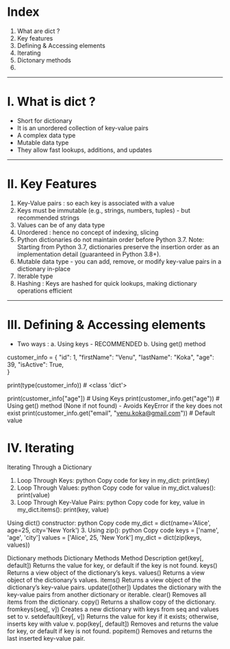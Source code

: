 # Index
1. What are dict ?
2. Key features
3. Defining & Accessing elements
4. Iterating
5. Dictonary methods
6. 
---------------------------------------------------------------------------------------------------------------------------------------------------------------------------------------------------------------------
# I. What is dict ?
 -  Short for dictionary
 -  It is an unordered collection of key-value pairs
 -  A complex data type
 -  Mutable data type
 -  They allow fast lookups, additions, and updates
---------------------------------------------------------------------------------------------------------------------------------------------------------------------------------------------------------------------
# II. Key Features
 1. Key-Value pairs : so each key is associated with a value
 2. Keys must be immutable (e.g., strings, numbers, tuples) - but recommended strings
 3. Values can be of any data type
 4. Unordered : hence no concept of indexing, slicing
 5. Python dictionaries do not maintain order before Python 3.7.
    Note: Starting from Python 3.7, dictionaries preserve the insertion order as an implementation detail (guaranteed in Python 3.8+).
 6. Mutable data type - you can add, remove, or modify key-value pairs in a dictionary in-place
 7. Iterable type
 8. Hashing : Keys are hashed for quick lookups, making dictionary operations efficient
---------------------------------------------------------------------------------------------------------------------------------------------------------------------------------------------------------------------
# III. Defining & Accessing elements
 - Two ways :
    a. Using keys - RECOMMENDED
    b. Using get() method
   
customer_info = {
    "id": 1, 
    "firstName": "Venu",
    "lastName": "Koka",
    "age": 39,
    "isActive": True,    
}

print(type(customer_info))                                  # <class 'dict'>

print(customer_info["age"])                                 # Using Keys
print(customer_info.get("age"))                             # Using get() method (None if not found) - Avoids KeyError if the key does not exist
print(customer_info.get("email", "venu.koka@gmail.com"))    # Default value    

# IV. Iterating
Iterating Through a Dictionary
1. Loop Through Keys:
python
Copy code
for key in my_dict:
    print(key)
2. Loop Through Values:
python
Copy code
for value in my_dict.values():
    print(value)
3. Loop Through Key-Value Pairs:
python
Copy code
for key, value in my_dict.items():
    print(key, value)



Using dict() constructor:
python
Copy code
my_dict = dict(name='Alice', age=25, city='New York')
3. Using zip():
python
Copy code
keys = ['name', 'age', 'city']
values = ['Alice', 25, 'New York']
my_dict = dict(zip(keys, values))

Dictionary methods
Dictionary Methods
Method	Description
get(key[, default])	Returns the value for key, or default if the key is not found.
keys()	Returns a view object of the dictionary’s keys.
values()	Returns a view object of the dictionary’s values.
items()	Returns a view object of the dictionary’s key-value pairs.
update([other])	Updates the dictionary with the key-value pairs from another dictionary or iterable.
clear()	Removes all items from the dictionary.
copy()	Returns a shallow copy of the dictionary.
fromkeys(seq[, v])	Creates a new dictionary with keys from seq and values set to v.
setdefault(key[, v])	Returns the value for key if it exists; otherwise, inserts key with value v.
pop(key[, default])	Removes and returns the value for key, or default if key is not found.
popitem()	Removes and returns the last inserted key-value pair.
